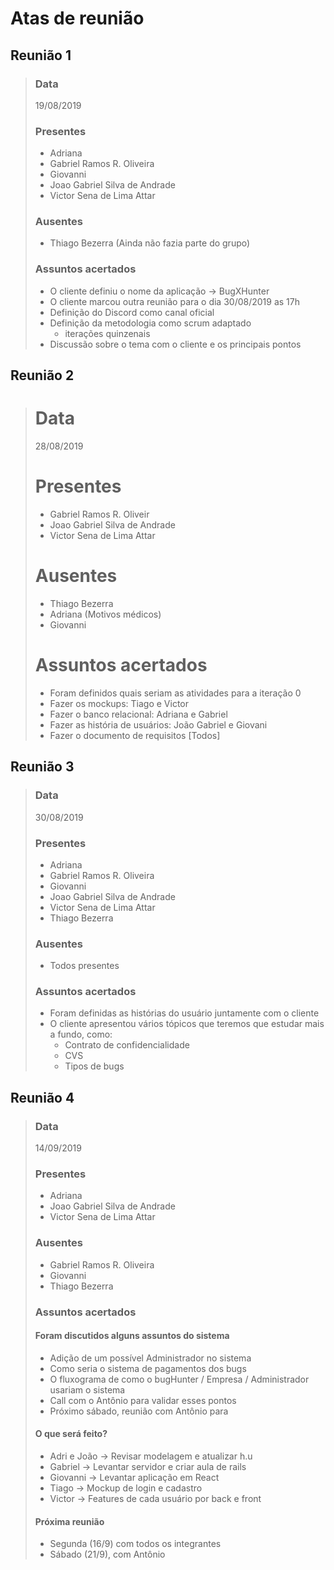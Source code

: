 # Atas de reunião
## Reunião 1

> ### Data
> 19/08/2019
> ### Presentes
> - Adriana
> - Gabriel Ramos R. Oliveira
> - Giovanni
> - Joao Gabriel Silva de Andrade
> - Victor Sena de Lima Attar 
> ### Ausentes
> - Thiago Bezerra (Ainda não fazia parte do grupo)
> ### Assuntos acertados
> - O cliente definiu o nome da aplicação -> BugXHunter
> - O cliente marcou outra reunião para o dia 30/08/2019 as 17h
> - Definição do Discord como canal oficial
> - Definição da metodologia como scrum adaptado
>     - iterações quinzenais
> - Discussão sobre o tema com o cliente e os principais pontos


## Reunião 2

> # Data
> 28/08/2019
> # Presentes
> - Gabriel Ramos R. Oliveir
> - Joao Gabriel Silva de Andrade
> - Victor Sena de Lima Attar
> # Ausentes
> - Thiago Bezerra
> - Adriana (Motivos médicos)
> - Giovanni
> # Assuntos acertados
>- Foram definidos quais seriam as atividades para a iteração 0
>- Fazer os mockups: Tiago e Victor
>- Fazer o banco relacional: Adriana e Gabriel
>- Fazer as história de usuários: João Gabriel e Giovani
>- Fazer o documento de requisitos [Todos]

## Reunião 3

> ### Data
> 30/08/2019
> ### Presentes
> - Adriana
> - Gabriel Ramos R. Oliveira
> - Giovanni
> - Joao Gabriel Silva de Andrade
> - Victor Sena de Lima Attar
> - Thiago Bezerra
> ### Ausentes
> - Todos presentes
>  ### Assuntos acertados
> - Foram definidas as histórias do usuário juntamente com o cliente
> - O cliente apresentou vários tópicos que teremos que estudar mais a fundo, como: 
>   - Contrato de confidencialidade
>   - CVS 
>   - Tipos de bugs

## Reunião 4

> ### Data
> 14/09/2019
> ### Presentes
> - Adriana
> - Joao Gabriel Silva de Andrade
> - Victor Sena de Lima Attar
> ### Ausentes
> - Gabriel Ramos R. Oliveira
> - Giovanni
> - Thiago Bezerra
>  ### Assuntos acertados
> #### Foram discutidos alguns assuntos do sistema
> * Adição de um possível Administrador no sistema
> * Como seria o sistema de pagamentos dos bugs
> * O fluxograma de como o bugHunter / Empresa / Administrador usariam o sistema
> * Call com o Antônio para validar esses pontos
> * Próximo sábado, reunião com Antônio para 
> #### O que será feito?
> * Adri e João → Revisar modelagem e atualizar h.u
> * Gabriel → Levantar servidor e criar aula de rails
> * Giovanni → Levantar aplicação em React
> * Tiago → Mockup de login e cadastro
> * Victor → Features de cada usuário por back e front
> #### Próxima reunião
> * Segunda (16/9) com todos os integrantes
> * Sábado (21/9), com Antônio
